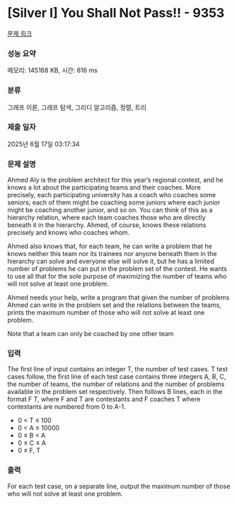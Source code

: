 # [Silver I] You Shall Not Pass!! - 9353 

[문제 링크](https://www.acmicpc.net/problem/9353) 

### 성능 요약

메모리: 145168 KB, 시간: 616 ms

### 분류

그래프 이론, 그래프 탐색, 그리디 알고리즘, 정렬, 트리

### 제출 일자

2025년 6월 17일 03:17:34

### 문제 설명

<p>Ahmed Aly is the problem architect for this year’s regional contest, and he knows a lot about the participating teams and their coaches. More precisely, each participating university has a coach who coaches some seniors; each of them might be coaching some juniors where each junior might be coaching another junior, and so on. You can think of this as a hierarchy relation, where each team coaches those who are directly beneath it in the hierarchy. Ahmed, of course, knows these relations precisely and knows who coaches whom.</p>

<p>Ahmed also knows that, for each team, he can write a problem that he knows neither this team nor its trainees nor anyone beneath them in the hierarchy can solve and everyone else will solve it, but he has a limited number of problems he can put in the problem set of the contest. He wants to use all that for the sole purpose of maximizing the number of teams who will not solve at least one problem.</p>

<p>Ahmed needs your help, write a program that given the number of problems Ahmed can write in the problem set and the relations between the teams, prints the maximum number of those who will not solve at least one problem.</p>

<p>Note that a team can only be coached by one other team</p>

### 입력 

 <p>The first line of input contains an integer T, the number of test cases. T test cases follow, the first line of each test case contains three integers A, B, C, the number of teams, the number of relations and the number of problems available in the problem set respectively. Then follows B lines, each in the format F T, where F and T are contestants and F coaches T where contestants are numbered from 0 to A-1.</p>

<ul>
	<li>0 < T ≤ 100</li>
	<li>0 < A ≤ 10000 </li>
	<li>0 ≤ B < A</li>
	<li>0 ≤ C ≤ A</li>
	<li>0 ≤ F, T <A</li>
</ul>

### 출력 

 <p>For each test case, on a separate line, output the maximum number of those who will not solve at least one problem.</p>

